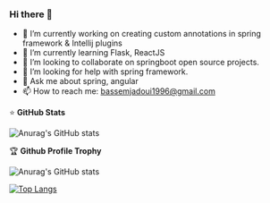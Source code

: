 ### Hi there 👋

<!--
**bassem97/bassem97** is a ✨ _special_ ✨ repository because its `README.md` (this file) appears on your GitHub profile.

Here are some ideas to get you started:

- 😄 Pronouns: ...
- ⚡ Fun fact: ...
-->

- 🔭 I’m currently working on creating custom annotations in spring framework & Intellij plugins
- 🌱 I’m currently learning Flask, ReactJS
- 👯 I’m looking to collaborate on springboot open source projects.
- 🤔 I’m looking for help with spring framework.
- 💬 Ask me about spring, angular
- 📫 How to reach me: bassemjadoui1996@gmail.com

⭐ **GitHub Stats**

![Anurag's GitHub stats](https://github-readme-stats.vercel.app/api?username=bassem97&show_icons=true&theme=radical)

🏆 **Github Profile Trophy**

![Anurag's GitHub stats](https://github-profile-trophy.vercel.app/?username=bassem97&theme=radical&row=1)

[![Top Langs](https://github-readme-stats.vercel.app/api/top-langs/?username=bassem97&layout=compact)](https://github.com/anuraghazra/github-readme-stats)


